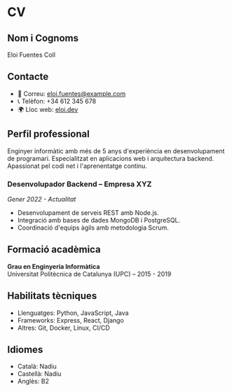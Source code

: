 # CV
## Nom i Cognoms
Eloi Fuentes Coll
## Contacte
- 📧 Correu: eloi.fuentes@example.com  
- 📞 Telèfon: +34 612 345 678  
- 🌍 Lloc web: [eloi.dev](https://eloi.dev)
## Perfil professional
Enginyer informàtic amb més de 5 anys d'experiència en desenvolupament de programari. Especialitzat en aplicacions web i arquitectura backend. Apassionat pel codi net i l'aprenentatge continu.
### Desenvolupador Backend – Empresa XYZ
*Gener 2022 - Actualitat*  
- Desenvolupament de serveis REST amb Node.js.
- Integració amb bases de dades MongoDB i PostgreSQL.
- Coordinació d'equips àgils amb metodologia Scrum.
## Formació acadèmica

**Grau en Enginyeria Informàtica**  
Universitat Politècnica de Catalunya (UPC) – 2015 - 2019
## Habilitats tècniques
- Llenguatges: Python, JavaScript, Java
- Frameworks: Express, React, Django
- Altres: Git, Docker, Linux, CI/CD
## Idiomes
- Català: Nadiu
- Castellà: Nadiu
- Anglès: B2